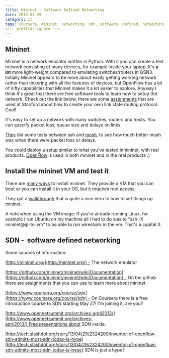 ```yaml
---
title: Mininet - Software Defined Networking
date: 2013-04-29
category: it
tags: coursera, mininet, networking, sdn, software, defined, networking, vm
<!-- prettier-ignore -->
---
```


## Mininet

Mininet is a network emulator written in Python. With it you can create a test
network consisting of many devices, for example inside your laptop. It's **a
lot** more light-weight compared to emulating switches/routers in GSN3.
Initially Mininet appears to be more about easily getting working network rather
than tinkering with all the features of devices, but OpenFlow has a lot of nifty
capabilities that Mininet makes it a lot easier to explore. Anyway I think it's
great that there are free software tools to learn how to setup the network.
Check out the link below, there are some
[assignments](https://github.com/mininet/mininet/wiki/Assignments "or if lazy click this link")
that are used at Stanford about how to create your own link state routing
protocol. Cool!

It's easy to set up a network with many switches, routers and hosts. You can
specify packet loss, queue size and delays on links.

[They](http://reproducingnetworkresearch.wordpress.com/ "reproducingnetworkresearch")
did some tests between ssh and
[mosh](http://mosh.mit.edu/ "http://mosh.mit.edu/"), to see how much better mush
was when there were packet loss or delays.

You could deploy a setup similar to what you've tested inmininet, with real
products. [OpenFlow](http://en.wikipedia.org/wiki/OpenFlow "on wikipedia") is
used in both mininet and in the real products :)

## Install the mininet VM and test it

There are
[many ways](https://github.com/mininet/mininet/blob/master/INSTALL "INSTALL on the github")
to install mininet. They provide a VM that you can boot or you can install it in
your OS, but it requires root access.

They got a [walkthrough](http://mininet.org/walkthrough/) that is quite a nice
intro to how to set things up mininet.

A note when using the VM image: If you're already running Linux, for example I
run Ubuntu on my machine all I had to do was to "ssh -X mininet@ip-to-vm" to be
able to run wireshark in the vm. That's a capital X.

## SDN -  software defined networking

Some sources of information:

[http://mininet.org/](http://mininet.org/) - The network emulator

[https://github.com/mininet/mininet/wiki/Documentation](https://github.com/mininet/mininet/wiki/Documentation) -
On the github there are assignments that you can use to learn more about
mininet.

[https://www.coursera.org/course/sdn](https://www.coursera.org/course/sdn) - On
Coursera there is a free introduction course to SDN starting May 27! I'm joining
it, are you?

[http://www.opennetsummit.org/archives-april2013/](http://www.opennetsummit.org/archives-april2013/) Free presentations about
SDN inside.

[http://tech.slashdot.org/story/13/04/29/2324200/inventor-of-openflow-sdn-admits-most-sdn-today-is-hype](http://tech.slashdot.org/story/13/04/29/2324200/inventor-of-openflow-sdn-admits-most-sdn-today-is-hype)
SDN is just a hype?
